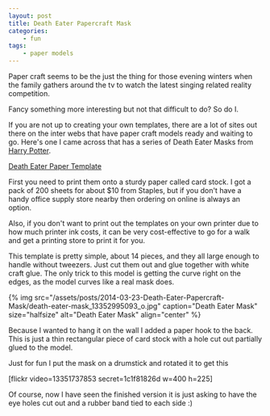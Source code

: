 ```yaml
---
layout: post
title: Death Eater Papercraft Mask
categories:
    - fun
tags:
    - paper models
---
```


Paper craft seems to be the just the thing for those evening winters when the family gathers around the tv to watch the latest singing related reality competition.

Fancy something more interesting but not that difficult to do? So do I.

If you are not up to creating your own templates, there are a lot of sites out there on the inter webs that have paper craft models ready and waiting to go. Here's one I came across that has a series of Death Eater Masks from [Harry Potter](http://www.harrypotterwizardscollection.com).

[Death Eater Paper Template](http://tektonten.blogspot.ca/2009/09/harry-potter-papercraft-death-eater.html)

First you need to print them onto a sturdy paper called card stock. I got a pack of 200 sheets for about $10 from Staples, but if you don't have a handy office supply store nearby then ordering on online is always an option.

Also, if you don't want to print out the templates on your own printer due to how much printer ink costs, it can be very cost-effective to go for a walk and get a printing store to print it for you.

This template is pretty simple, about 14 pieces, and they all large enough to handle without tweezers. Just cut them out and glue together with white craft glue. The only trick to this model is getting the curve right on the edges, as the model curves like a real mask does.

{% img src="/assets/posts/2014-03-23-Death-Eater-Papercraft-Mask/death-eater-mask_13352995093_o.jpg" caption="Death Eater Mask" size="halfsize" alt="Death Eater Mask" align="center" %}

Because I wanted to hang it on the wall I added a paper hook to the back. This is just a thin rectangular piece of card stock with a hole cut out partially glued to the model.

Just for fun I put the mask on a drumstick and rotated it to get this

[flickr video=13351737853 secret=1c1f81826d w=400 h=225]

Of course, now I have seen the finished version it is just asking to have the eye holes cut out and a rubber band tied to each side :)